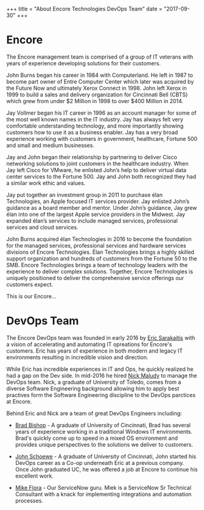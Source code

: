 +++
title = "About Encore Technologies DevOps Team"
date = "2017-09-30"
+++

# Encore

The Encore management team is comprised of a group of IT veterans with years of experience developing solutions for their customers. 

John Burns began his career in 1984 with Computerland. He left in 1987 to become part owner of Entre Computer Center which later was acquired by the Future Now and ultimately Xerox Connect in 1998. John left Xerox in 1999 to build a sales and delivery organization for Cincinnati Bell (CBTS) which grew from under $2 Million in 1998 to over $400 Million in 2014. 

Jay Vollmer began his IT career in 1996 as an account manager for some of the most well known names in the IT industry. Jay has always felt very comfortable understanding technology, and more importantly showing customers how to use it as a business enabler. Jay has a very broad experience working with customers in government, healthcare, Fortune 500 and small and medium businesses. 

Jay and John began their relationship by partnering to deliver Cisco networking solutions to joint customers in the healthcare industry. When Jay left Cisco for VMware, he enlisted John’s help to deliver virtual data center services to the Fortune 500. Jay and John both recognized they had a similar work ethic and values. 

Jay put together an investment group in 2011 to purchase élan Technologies, an Apple focused IT services provider. Jay enlisted John’s guidance as a board member and mentor. Under John’s guidance, Jay grew élan into one of the largest Apple service providers in the Midwest. Jay expanded élan’s services to include managed services, professional services and cloud services. 

John Burns acquired élan Technologies in 2016 to become the foundation for the managed services, professional services and hardware services divisions of Encore Technologies. Élan Technologies brings a highly skilled support organization and hundreds of customers from the Fortune 50 to the SMB. Encore Technologies brings a team of technology leaders with the experience to deliver complex solutions. Together, Encore Technologies is uniquely positioned to deliver the comprehensive service offerings our customers expect. 

This is our Encore…


# DevOps Team

The Encore DevOps team was founded in early 2016 by [Eric Sarakaitis](https://github.com/esarakaitis)
with a vision of accelerating and automating IT opreations for Encore's customers.
Eric has years of experience in both modern and legacy IT environments resulting
in incredible vision and direction.

While Eric has incredible experiences in IT and Ops, he quickly realized he had a
gap on the Dev side. In mid-2016 he hired [Nick Maludy](https://github.com/nmaludy)
to manage the DevOps team. Nick, a graduate of University of Toledo, comes from
a diverse Software Engineering background allowing him to apply best practives
form the Software Engineering discipline to the DevOps parctices at Encore.

Behind Eric and Nick are a team of great DevOps Engineers including:

* [Brad Bishop](https://github.com/bishopbm1) - A graduate of University of 
Cincinnati, Brad has several years of experience working in a traditional Windows
IT environments. Brad's quickly come up to speed in a mixed OS environment and
provides unique perspectives to the solutions we deliver to customers.

* [John Schoewe](https://github.com/jschoewe) - A graduate of University of
Cincinnati, John started his DevOps career as a Co-op underneath Eric at a previous
company. Once John graduated UC, he was offered a job at Encore to continue his 
excellent work.

* [Mike Flora](https://github.com/MikeFlora) - Our ServiceNow guru. Miek is a ServiceNow
Sr Technical Consultant  with a knack for implementing integrations and automation processes.

